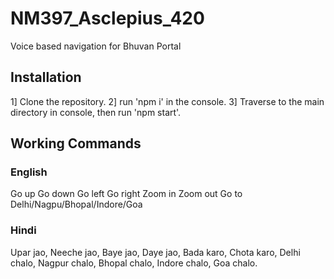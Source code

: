# NM397_Asclepius_420

Voice based navigation for Bhuvan Portal

## Installation
1] Clone the repository.
2] run 'npm i' in the console.
3] Traverse to the main directory in console, then run 'npm start'.

## Working Commands
### English
Go up
Go down
Go left
Go right
Zoom in
Zoom out
Go to Delhi/Nagpu/Bhopal/Indore/Goa

### Hindi
Upar jao,
Neeche jao,
Baye jao,
Daye jao,
Bada karo,
Chota karo,
Delhi chalo,
Nagpur chalo,
Bhopal chalo,
Indore chalo,
Goa chalo.
